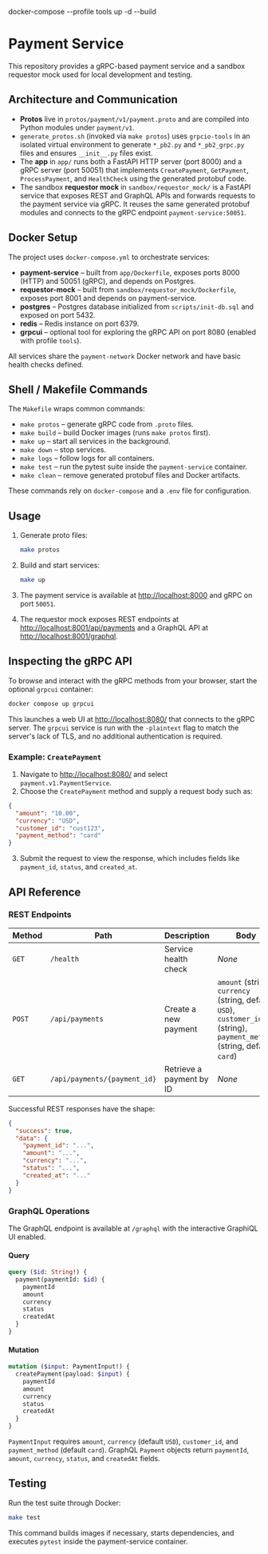 docker-compose --profile tools up -d --build

# Payment Service

This repository provides a gRPC-based payment service and a sandbox requestor mock used for local development and testing.

## Architecture and Communication

- **Protos** live in `protos/payment/v1/payment.proto` and are compiled into Python modules under `payment/v1`.
- `generate_protos.sh` (invoked via `make protos`) uses `grpcio-tools` in an isolated virtual environment to generate `*_pb2.py` and `*_pb2_grpc.py` files and ensures `__init__.py` files exist.
- The **app** in `app/` runs both a FastAPI HTTP server (port 8000) and a gRPC server (port 50051) that implements `CreatePayment`, `GetPayment`, `ProcessPayment`, and `HealthCheck` using the generated protobuf code.
- The sandbox **requestor mock** in `sandbox/requestor_mock/` is a FastAPI service that exposes REST and GraphQL APIs and forwards requests to the payment service via gRPC. It reuses the same generated protobuf modules and connects to the gRPC endpoint `payment-service:50051`.

## Docker Setup

The project uses `docker-compose.yml` to orchestrate services:

- **payment-service** – built from `app/Dockerfile`, exposes ports 8000 (HTTP) and 50051 (gRPC), and depends on Postgres.
- **requestor-mock** – built from `sandbox/requestor_mock/Dockerfile`, exposes port 8001 and depends on payment-service.
- **postgres** – Postgres database initialized from `scripts/init-db.sql` and exposed on port 5432.
- **redis** – Redis instance on port 6379.
- **grpcui** – optional tool for exploring the gRPC API on port 8080 (enabled with profile `tools`).

All services share the `payment-network` Docker network and have basic health checks defined.

## Shell / Makefile Commands

The `Makefile` wraps common commands:

- `make protos` – generate gRPC code from `.proto` files.
- `make build` – build Docker images (runs `make protos` first).
- `make up` – start all services in the background.
- `make down` – stop services.
- `make logs` – follow logs for all containers.
- `make test` – run the pytest suite inside the `payment-service` container.
- `make clean` – remove generated protobuf files and Docker artifacts.

These commands rely on `docker-compose` and a `.env` file for configuration.

## Usage

1. Generate proto files:
   ```bash
   make protos
   ```
2. Build and start services:
   ```bash
   make up
   ```
3. The payment service is available at <http://localhost:8000> and gRPC on port `50051`.

4. The requestor mock exposes REST endpoints at <http://localhost:8001/api/payments> and a GraphQL API at <http://localhost:8001/graphql>.

## Inspecting the gRPC API

To browse and interact with the gRPC methods from your browser, start the optional `grpcui` container:

```bash
docker compose up grpcui
```

This launches a web UI at <http://localhost:8080/> that connects to the gRPC server. The `grpcui` service is run with the `-plaintext` flag to match the server's lack of TLS, and no additional authentication is required.

### Example: `CreatePayment`

1. Navigate to <http://localhost:8080/> and select `payment.v1.PaymentService`.
2. Choose the `CreatePayment` method and supply a request body such as:

```json
{
  "amount": "10.00",
  "currency": "USD",
  "customer_id": "cust123",
  "payment_method": "card"
}
```

3. Submit the request to view the response, which includes fields like `payment_id`, `status`, and `created_at`.


## API Reference

### REST Endpoints

| Method | Path | Description | Body |
| ------ | ---- | ----------- | ---- |
| `GET`  | `/health` | Service health check | _None_ |
| `POST` | `/api/payments` | Create a new payment | `amount` (string), `currency` (string, default `USD`), `customer_id` (string), `payment_method` (string, default `card`) |
| `GET`  | `/api/payments/{payment_id}` | Retrieve a payment by ID | _None_ |

Successful REST responses have the shape:

```json
{
  "success": true,
  "data": {
    "payment_id": "...",
    "amount": "...",
    "currency": "...",
    "status": "...",
    "created_at": "..."
  }
}
```

### GraphQL Operations

The GraphQL endpoint is available at `/graphql` with the interactive GraphiQL UI enabled.

#### Query

```graphql
query ($id: String!) {
  payment(paymentId: $id) {
    paymentId
    amount
    currency
    status
    createdAt
  }
}
```

#### Mutation

```graphql
mutation ($input: PaymentInput!) {
  createPayment(payload: $input) {
    paymentId
    amount
    currency
    status
    createdAt
  }
}
```

`PaymentInput` requires `amount`, `currency` (default `USD`), `customer_id`, and `payment_method` (default `card`). GraphQL `Payment` objects return `paymentId`, `amount`, `currency`, `status`, and `createdAt` fields.


## Testing

Run the test suite through Docker:

```bash
make test
```

This command builds images if necessary, starts dependencies, and executes `pytest` inside the payment-service container.


